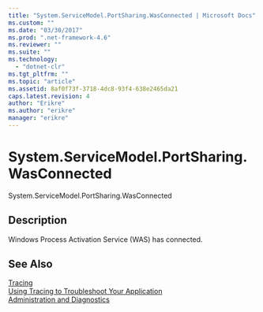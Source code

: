```yaml
---
title: "System.ServiceModel.PortSharing.WasConnected | Microsoft Docs"
ms.custom: ""
ms.date: "03/30/2017"
ms.prod: ".net-framework-4.6"
ms.reviewer: ""
ms.suite: ""
ms.technology: 
  - "dotnet-clr"
ms.tgt_pltfrm: ""
ms.topic: "article"
ms.assetid: 8af0f73f-3718-4dc8-93f4-638e2465da21
caps.latest.revision: 4
author: "Erikre"
ms.author: "erikre"
manager: "erikre"
---
```

# System.ServiceModel.PortSharing.WasConnected
System.ServiceModel.PortSharing.WasConnected  
  
## Description  
 Windows Process Activation Service (WAS) has connected.  
  
## See Also  
 [Tracing](../../../../../docs/framework/wcf/diagnostics/tracing/tracing.md)   
 [Using Tracing to Troubleshoot Your Application](../../../../../docs/framework/wcf/diagnostics/tracing/using-tracing-to-troubleshoot-your-application.md)   
 [Administration and Diagnostics](../../../../../docs/framework/wcf/diagnostics/administration-and-diagnostics.md)